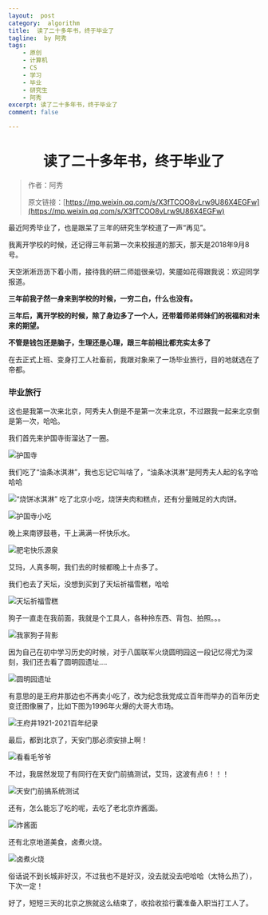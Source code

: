 ```yaml
---
layout:  post
category:  algorithm
title:  读了二十多年书，终于毕业了
tagline:  by 阿秀
tags:
    - 原创
    - 计算机
    - CS
    - 学习
    - 毕业
    - 研究生
    - 阿秀
excerpt: 读了二十多年书，终于毕业了
comment: false

---
```


<h1 align="center">读了二十多年书，终于毕业了</h1>

>作者：阿秀
>
>原文链接：[https://mp.weixin.qq.com/s/X3fTCOO8vLrw9U86X4EGFw](https://mp.weixin.qq.com/s/X3fTCOO8vLrw9U86X4EGFw)



最近阿秀毕业了，也是跟呆了三年的研究生学校道了一声“再见”。

我离开学校的时候，还记得三年前第一次来校报道的那天，那天是2018年9月8号。

天空淅淅沥沥下着小雨，接待我的研二师姐很亲切，笑靥如花得跟我说：欢迎同学报道。

**三年前我孑然一身来到学校的时候，一穷二白，什么也没有。** 

**三年后，离开学校的时候，除了身边多了一个人，还带着师弟师妹们的祝福和对未来的期望。**

**不管是钱包还是脑子，生理还是心理，跟三年前相比都充实太多了**



在去正式上班、变身打工人社畜前，我跟对象来了一场毕业旅行，目的地就选在了帝都。

### 毕业旅行

这也是我第一次来北京，阿秀夫人倒是不是第一次来北京，不过跟我一起来北京倒是第一次，哈哈。

我们首先来护国寺街溜达了一圈。

![护国寺](http://oss.interviewguide.cn/img/202205220045969.jpg)

我们吃了“油条冰淇淋”，我也忘记它叫啥了，“油条冰淇淋”是阿秀夫人起的名字哈哈哈

![“烧饼冰淇淋”](http://oss.interviewguide.cn/img/202205220045479.jpg)
吃了北京小吃，烧饼夹肉和糕点，还有分量贼足的大肉饼。

![护国寺小吃](http://oss.interviewguide.cn/img/202205220045018.jpg)

晚上来南锣鼓巷，干上满满一杯快乐水。

![肥宅快乐源泉](http://oss.interviewguide.cn/img/202205220045791.jpg)

艾玛，人真多啊，我们去的时候都晚上十点多了。

我们也去了天坛，没想到买到了天坛祈福雪糕，哈哈

![天坛祈福雪糕](http://oss.interviewguide.cn/img/202205220045156.jpg)



狗子一直走在我前面，我就是个工具人，各种拎东西、背包、拍照。。。

![我家狗子背影](http://oss.interviewguide.cn/img/202205220045588.jpg)



因为自己在初中学习历史的时候，对于八国联军火烧圆明园这一段记忆得尤为深刻，我们还去看了圆明园遗址....

![圆明园遗址](http://oss.interviewguide.cn/img/202205220045913.jpg)



有意思的是王府井那边也不再卖小吃了，改为纪念我党成立百年而举办的百年历史变迁图像展了，比如下图为1996年火爆的大哥大市场。

![王府井1921-2021百年纪录](http://oss.interviewguide.cn/img/202205220045531.jpg)

最后，都到北京了，天安门那必须安排上啊！

![看看毛爷爷](http://oss.interviewguide.cn/img/202205220046698.jpg)

不过，我居然发现了有同行在天安门前搞测试，艾玛，这波有点6！！！

![天安门前搞系统测试](http://oss.interviewguide.cn/img/202205220046913.png)



还有，怎么能忘了吃的呢，去吃了老北京炸酱面。

![炸酱面](http://oss.interviewguide.cn/img/202205220046795.jpg)



还有北京地道美食，卤煮火烧。

![卤煮火烧](http://oss.interviewguide.cn/img/202205220046683.jpg)

俗话说不到长城非好汉，不过我也不是好汉，没去就没去吧哈哈（太特么热了），下次一定！

好了，短短三天的北京之旅就这么结束了，收拾收拾行囊准备入职当打工人了。

























